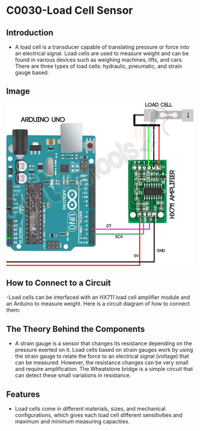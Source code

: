 # C0030-Load Cell Sensor

## Introduction

- A load cell is a transducer capable of translating pressure or force into an electrical signal. Load cells are used to measure weight and can be found in various devices such as weighing machines, lifts, and cars. There are three types of load cells: hydraulic, pneumatic, and strain gauge based.

## Image

![IMG](IMG/IMG.png)

## How to Connect to a Circuit

-Load cells can be interfaced with an HX711 load cell amplifier module and an Arduino to measure weight. Here is a circuit diagram of how to connect them:

## The Theory Behind the Components

- A strain gauge is a sensor that changes its resistance depending on the pressure exerted on it. Load cells based on strain gauges work by using the strain gauge to relate the force to an electrical signal (voltage) that can be measured. However, the resistance changes can be very small and require amplification. The Wheatstone bridge is a simple circuit that can detect these small variations in resistance.

## Features

- Load cells come in different materials, sizes, and mechanical configurations, which gives each load cell different sensitivities and maximum and minimum measuring capacities.
